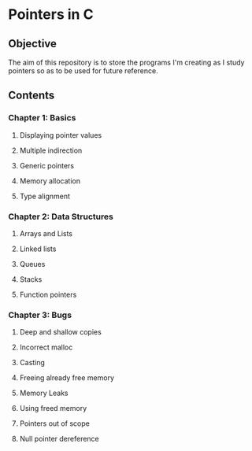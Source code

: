 # Pointers in C

## Objective 

The aim of this repository is to store the programs I'm creating as I study pointers so as to be used for future reference.


## Contents

### Chapter 1: Basics

1. Displaying pointer values

2.  Multiple indirection

3. Generic pointers

4. Memory allocation

5. Type alignment

### Chapter 2: Data Structures

1. Arrays and Lists

2. Linked lists

3. Queues

4. Stacks

5. Function pointers


### Chapter 3: Bugs

1. Deep and shallow copies

2. Incorrect malloc

3. Casting 

4. Freeing already free memory

5. Memory Leaks

6. Using freed memory

7. Pointers out of scope

8. Null pointer dereference
